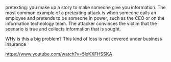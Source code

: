 pretexting:
you make up a story to make someone give you information. The most common example of a pretexting attack is when someone calls an employee and pretends to be someone in power, such as the CEO or on the information technology team. The attacker convinces the victim that the scenario is true and collects information that is sought.

WHy is this a big problem? This kind of loss is not covered under business insurance

https://www.youtube.com/watch?v=5IxKXFHSSKA